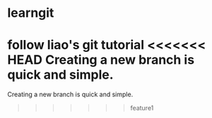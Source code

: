 # learngit
follow liao's git tutorial
<<<<<<< HEAD
Creating a new branch is quick and simple.
=======
Creating a new branch is quick and simple.
>>>>>>> feature1
